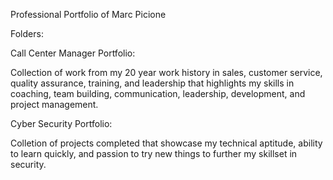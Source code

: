 Professional Portfolio of Marc Picione

Folders:

Call Center Manager Portfolio:

Collection of work from my 20 year work history in sales, customer service, quality assurance, training, and leadership that highlights my skills in coaching, team building, communication, leadership, development, and project management. 

Cyber Security Portfolio:

Colletion of projects completed that showcase my technical aptitude, ability to learn quickly, and passion to try new things to further my skillset in security.
